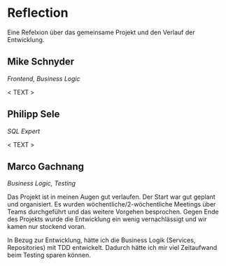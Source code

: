 # Reflection
Eine Refelxion über das gemeinsame Projekt und den Verlauf der Entwicklung.

## Mike Schnyder
*Frontend, Business Logic*

< TEXT >

## Philipp Sele
*SQL Expert*

< TEXT >

## Marco Gachnang
*Business Logic, Testing*

Das Projekt ist in meinen Augen gut verlaufen. Der Start war gut geplant und organisiert. Es wurden wöchentliche/2-wöchentliche Meetings über Teams durchgeführt und das weitere Vorgehen besprochen. Gegen Ende des Projekts wurde die Entwicklung ein wenig vernachlässigt und wir kamen nur stockend voran. 

In Bezug zur Entwicklung, hätte ich die Business Logik (Services, Repositories) mit TDD entwickelt. Dadurch hätte ich mir viel Zeitaufwand beim Testing sparen können.